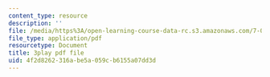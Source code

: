 ```yaml
---
content_type: resource
description: ''
file: /media/https%3A/open-learning-course-data-rc.s3.amazonaws.com/7-013-introductory-biology-spring-2013/4f2d8262316abe5a059cb6155a07dd3d_Nx76XS_4FRE.pdf
file_type: application/pdf
resourcetype: Document
title: 3play pdf file
uid: 4f2d8262-316a-be5a-059c-b6155a07dd3d
---
```

